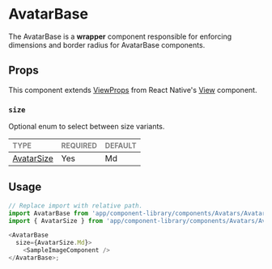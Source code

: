 # AvatarBase

The AvatarBase is a **wrapper** component responsible for enforcing dimensions and border radius for AvatarBase components.

## Props

This component extends [ViewProps](https://reactnative.dev/docs/view-style-props) from React Native's [View](https://reactnative.dev/docs/view) component.

### `size`

Optional enum to select between size variants.

| <span style="color:gray;font-size:14px">TYPE</span> | <span style="color:gray;font-size:14px">REQUIRED</span> | <span style="color:gray;font-size:14px">DEFAULT</span> |
| :-------------------------------------------------- | :------------------------------------------------------ | :----------------------------------------------------- |
| [AvatarSize](../../Avatar.types.ts#L10)          | Yes                                                     | Md                                                     |

## Usage

```javascript
// Replace import with relative path.
import AvatarBase from 'app/component-library/components/Avatars/Avatar/foundation/AvatarBase';
import { AvatarSize } from 'app/component-library/components/Avatars/Avatar/Avatar';

<AvatarBase 
  size={AvatarSize.Md}>
    <SampleImageComponent />
</AvatarBase>;
```

